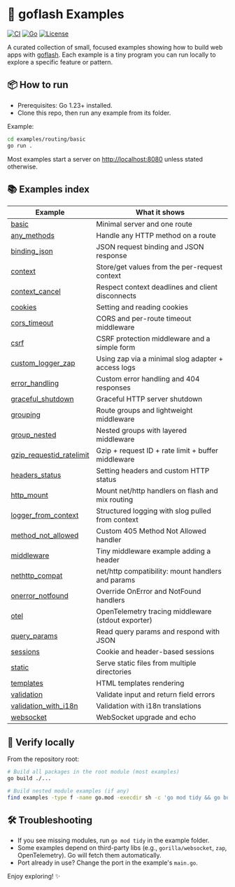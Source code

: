 # 🚀 goflash Examples

[![CI](https://github.com/goflash/examples/actions/workflows/ci.yml/badge.svg)](https://github.com/goflash/examples/actions/workflows/ci.yml)
[![Go](https://img.shields.io/badge/Go-1.23+-00ADD8?logo=go&logoColor=white)](https://go.dev/)
[![License](https://img.shields.io/badge/license-MIT-blue.svg)](LICENSE)

A curated collection of small, focused examples showing how to build web apps with [goflash](https://github.com/goflash/flash).
Each example is a tiny program you can run locally to explore a specific feature or pattern.

## 📦 How to run

- Prerequisites: Go 1.23+ installed.
- Clone this repo, then run any example from its folder.

Example:

```bash
cd examples/routing/basic
go run .
```

Most examples start a server on <http://localhost:8080> unless stated otherwise.

## 📚 Examples index

| Example                                                                   | What it shows                                      |
| ------------------------------------------------------------------------- | -------------------------------------------------- |
| [basic](examples/routing/basic/)                                          | Minimal server and one route                       |
| [any_methods](examples/routing/any_methods/)                              | Handle any HTTP method on a route                  |
| [binding_json](examples/validation/binding_json/)                         | JSON request binding and JSON response             |
| [context](examples/platform/context/)                                     | Store/get values from the per-request context      |
| [context_cancel](examples/platform/context_cancel/)                       | Respect context deadlines and client disconnects   |
| [cookies](examples/io/cookies/)                                           | Setting and reading cookies                        |
| [cors_timeout](examples/middleware/cors_timeout/)                         | CORS and per-route timeout middleware              |
| [csrf](examples/middleware/csrf/)                                         | CSRF protection middleware and a simple form       |
| [custom_logger_zap](examples/platform/custom_logger_zap/)                 | Using zap via a minimal slog adapter + access logs |
| [error_handling](examples/platform/error_handling/)                       | Custom error handling and 404 responses            |
| [graceful_shutdown](examples/platform/graceful_shutdown/)                 | Graceful HTTP server shutdown                      |
| [grouping](examples/routing/grouping/)                                    | Route groups and lightweight middleware            |
| [group_nested](examples/routing/group_nested/)                            | Nested groups with layered middleware              |
| [gzip_requestid_ratelimit](examples/middleware/gzip_requestid_ratelimit/) | Gzip + request ID + rate limit + buffer middleware |
| [headers_status](examples/routing/headers_status/)                        | Setting headers and custom HTTP status             |
| [http_mount](examples/routing/http_mount/)                                | Mount net/http handlers on flash and mix routing   |
| [logger_from_context](examples/middleware/logger_from_context/)           | Structured logging with slog pulled from context   |
| [method_not_allowed](examples/routing/method_not_allowed/)                | Custom 405 Method Not Allowed handler              |
| [middleware](examples/middleware/middleware/)                             | Tiny middleware example adding a header            |
| [nethttp_compat](examples/routing/nethttp_compat/)                        | net/http compatibility: mount handlers and params  |
| [onerror_notfound](examples/platform/onerror_notfound/)                   | Override OnError and NotFound handlers             |
| [otel](examples/platform/otel/)                                           | OpenTelemetry tracing middleware (stdout exporter) |
| [query_params](examples/routing/query_params/)                            | Read query params and respond with JSON            |
| [sessions](examples/middleware/sessions/)                                 | Cookie and header-based sessions                   |
| [static](examples/io/static/)                                             | Serve static files from multiple directories       |
| [templates](examples/io/templates/)                                       | HTML templates rendering                           |
| [validation](examples/validation/validation/)                             | Validate input and return field errors             |
| [validation_with_i18n](examples/validation/validation_with_i18n/)         | Validation with i18n translations                  |
| [websocket](examples/io/websocket/)                                       | WebSocket upgrade and echo                         |

## 🧪 Verify locally

From the repository root:

```bash
# Build all packages in the root module (most examples)
go build ./...

# Build nested module examples (if any)
find examples -type f -name go.mod -execdir sh -c 'go mod tidy && go build ./...' \;
```

## 🛠️ Troubleshooting

- If you see missing modules, run `go mod tidy` in the example folder.
- Some examples depend on third-party libs (e.g., `gorilla/websocket`, `zap`, OpenTelemetry). Go will fetch them automatically.
- Port already in use? Change the port in the example's `main.go`.

Enjoy exploring! ✨
